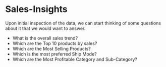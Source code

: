 # Sales-Insights

Upon initial inspection of the data, we can start thinking of some questions about it that we would want to answer.

- What is the overall sales trend?
- Which are the Top 10 products by sales?
- Which are the Most Selling Products?
- Which is the most preferred Ship Mode?
- Which are the Most Profitable Category and Sub-Category?
